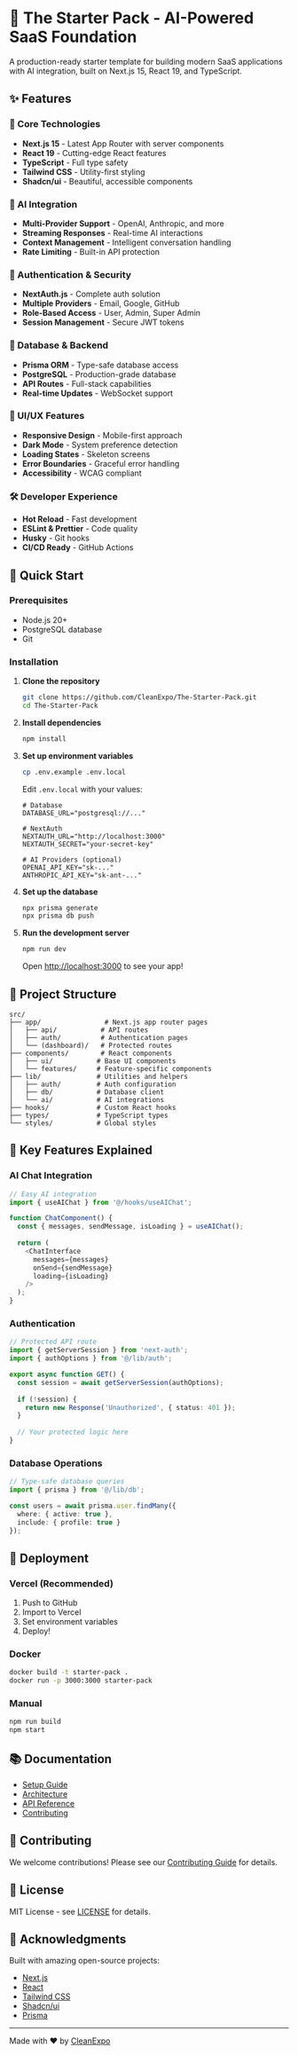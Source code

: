 # 🚀 The Starter Pack - AI-Powered SaaS Foundation

A production-ready starter template for building modern SaaS applications with AI integration, built on Next.js 15, React 19, and TypeScript.

## ✨ Features

### 🎯 Core Technologies
- **Next.js 15** - Latest App Router with server components
- **React 19** - Cutting-edge React features
- **TypeScript** - Full type safety
- **Tailwind CSS** - Utility-first styling
- **Shadcn/ui** - Beautiful, accessible components

### 🤖 AI Integration
- **Multi-Provider Support** - OpenAI, Anthropic, and more
- **Streaming Responses** - Real-time AI interactions
- **Context Management** - Intelligent conversation handling
- **Rate Limiting** - Built-in API protection

### 🔐 Authentication & Security
- **NextAuth.js** - Complete auth solution
- **Multiple Providers** - Email, Google, GitHub
- **Role-Based Access** - User, Admin, Super Admin
- **Session Management** - Secure JWT tokens

### 💾 Database & Backend
- **Prisma ORM** - Type-safe database access
- **PostgreSQL** - Production-grade database
- **API Routes** - Full-stack capabilities
- **Real-time Updates** - WebSocket support

### 🎨 UI/UX Features
- **Responsive Design** - Mobile-first approach
- **Dark Mode** - System preference detection
- **Loading States** - Skeleton screens
- **Error Boundaries** - Graceful error handling
- **Accessibility** - WCAG compliant

### 🛠️ Developer Experience
- **Hot Reload** - Fast development
- **ESLint & Prettier** - Code quality
- **Husky** - Git hooks
- **CI/CD Ready** - GitHub Actions

## 🚀 Quick Start

### Prerequisites
- Node.js 20+ 
- PostgreSQL database
- Git

### Installation

1. **Clone the repository**
   ```bash
   git clone https://github.com/CleanExpo/The-Starter-Pack.git
   cd The-Starter-Pack
   ```

2. **Install dependencies**
   ```bash
   npm install
   ```

3. **Set up environment variables**
   ```bash
   cp .env.example .env.local
   ```
   
   Edit `.env.local` with your values:
   ```env
   # Database
   DATABASE_URL="postgresql://..."
   
   # NextAuth
   NEXTAUTH_URL="http://localhost:3000"
   NEXTAUTH_SECRET="your-secret-key"
   
   # AI Providers (optional)
   OPENAI_API_KEY="sk-..."
   ANTHROPIC_API_KEY="sk-ant-..."
   ```

4. **Set up the database**
   ```bash
   npx prisma generate
   npx prisma db push
   ```

5. **Run the development server**
   ```bash
   npm run dev
   ```

   Open [http://localhost:3000](http://localhost:3000) to see your app!

## 📁 Project Structure

```
src/
├── app/                # Next.js app router pages
│   ├── api/           # API routes
│   ├── auth/          # Authentication pages
│   └── (dashboard)/   # Protected routes
├── components/        # React components
│   ├── ui/           # Base UI components
│   └── features/     # Feature-specific components
├── lib/              # Utilities and helpers
│   ├── auth/         # Auth configuration
│   ├── db/           # Database client
│   └── ai/           # AI integrations
├── hooks/            # Custom React hooks
├── types/            # TypeScript types
└── styles/           # Global styles
```

## 🎯 Key Features Explained

### AI Chat Integration
```typescript
// Easy AI integration
import { useAIChat } from '@/hooks/useAIChat';

function ChatComponent() {
  const { messages, sendMessage, isLoading } = useAIChat();
  
  return (
    <ChatInterface 
      messages={messages}
      onSend={sendMessage}
      loading={isLoading}
    />
  );
}
```

### Authentication
```typescript
// Protected API route
import { getServerSession } from 'next-auth';
import { authOptions } from '@/lib/auth';

export async function GET() {
  const session = await getServerSession(authOptions);
  
  if (!session) {
    return new Response('Unauthorized', { status: 401 });
  }
  
  // Your protected logic here
}
```

### Database Operations
```typescript
// Type-safe database queries
import { prisma } from '@/lib/db';

const users = await prisma.user.findMany({
  where: { active: true },
  include: { profile: true }
});
```

## 🚢 Deployment

### Vercel (Recommended)
1. Push to GitHub
2. Import to Vercel
3. Set environment variables
4. Deploy!

### Docker
```bash
docker build -t starter-pack .
docker run -p 3000:3000 starter-pack
```

### Manual
```bash
npm run build
npm start
```

## 📚 Documentation

- [Setup Guide](./docs/setup.md)
- [Architecture](./docs/architecture.md)
- [API Reference](./docs/api.md)
- [Contributing](./CONTRIBUTING.md)

## 🤝 Contributing

We welcome contributions! Please see our [Contributing Guide](./CONTRIBUTING.md) for details.

## 📄 License

MIT License - see [LICENSE](./LICENSE) for details.

## 🙏 Acknowledgments

Built with amazing open-source projects:
- [Next.js](https://nextjs.org)
- [React](https://react.dev)
- [Tailwind CSS](https://tailwindcss.com)
- [Shadcn/ui](https://ui.shadcn.com)
- [Prisma](https://prisma.io)

---

Made with ❤️ by [CleanExpo](https://github.com/CleanExpo)